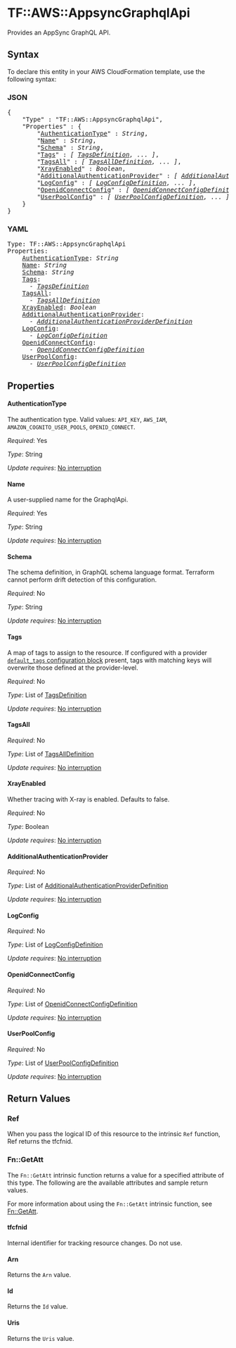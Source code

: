 # TF::AWS::AppsyncGraphqlApi

Provides an AppSync GraphQL API.

## Syntax

To declare this entity in your AWS CloudFormation template, use the following syntax:

### JSON

<pre>
{
    "Type" : "TF::AWS::AppsyncGraphqlApi",
    "Properties" : {
        "<a href="#authenticationtype" title="AuthenticationType">AuthenticationType</a>" : <i>String</i>,
        "<a href="#name" title="Name">Name</a>" : <i>String</i>,
        "<a href="#schema" title="Schema">Schema</a>" : <i>String</i>,
        "<a href="#tags" title="Tags">Tags</a>" : <i>[ <a href="tagsdefinition.md">TagsDefinition</a>, ... ]</i>,
        "<a href="#tagsall" title="TagsAll">TagsAll</a>" : <i>[ <a href="tagsalldefinition.md">TagsAllDefinition</a>, ... ]</i>,
        "<a href="#xrayenabled" title="XrayEnabled">XrayEnabled</a>" : <i>Boolean</i>,
        "<a href="#additionalauthenticationprovider" title="AdditionalAuthenticationProvider">AdditionalAuthenticationProvider</a>" : <i>[ <a href="additionalauthenticationproviderdefinition.md">AdditionalAuthenticationProviderDefinition</a>, ... ]</i>,
        "<a href="#logconfig" title="LogConfig">LogConfig</a>" : <i>[ <a href="logconfigdefinition.md">LogConfigDefinition</a>, ... ]</i>,
        "<a href="#openidconnectconfig" title="OpenidConnectConfig">OpenidConnectConfig</a>" : <i>[ <a href="openidconnectconfigdefinition.md">OpenidConnectConfigDefinition</a>, ... ]</i>,
        "<a href="#userpoolconfig" title="UserPoolConfig">UserPoolConfig</a>" : <i>[ <a href="userpoolconfigdefinition.md">UserPoolConfigDefinition</a>, ... ]</i>
    }
}
</pre>

### YAML

<pre>
Type: TF::AWS::AppsyncGraphqlApi
Properties:
    <a href="#authenticationtype" title="AuthenticationType">AuthenticationType</a>: <i>String</i>
    <a href="#name" title="Name">Name</a>: <i>String</i>
    <a href="#schema" title="Schema">Schema</a>: <i>String</i>
    <a href="#tags" title="Tags">Tags</a>: <i>
      - <a href="tagsdefinition.md">TagsDefinition</a></i>
    <a href="#tagsall" title="TagsAll">TagsAll</a>: <i>
      - <a href="tagsalldefinition.md">TagsAllDefinition</a></i>
    <a href="#xrayenabled" title="XrayEnabled">XrayEnabled</a>: <i>Boolean</i>
    <a href="#additionalauthenticationprovider" title="AdditionalAuthenticationProvider">AdditionalAuthenticationProvider</a>: <i>
      - <a href="additionalauthenticationproviderdefinition.md">AdditionalAuthenticationProviderDefinition</a></i>
    <a href="#logconfig" title="LogConfig">LogConfig</a>: <i>
      - <a href="logconfigdefinition.md">LogConfigDefinition</a></i>
    <a href="#openidconnectconfig" title="OpenidConnectConfig">OpenidConnectConfig</a>: <i>
      - <a href="openidconnectconfigdefinition.md">OpenidConnectConfigDefinition</a></i>
    <a href="#userpoolconfig" title="UserPoolConfig">UserPoolConfig</a>: <i>
      - <a href="userpoolconfigdefinition.md">UserPoolConfigDefinition</a></i>
</pre>

## Properties

#### AuthenticationType

The authentication type. Valid values: `API_KEY`, `AWS_IAM`, `AMAZON_COGNITO_USER_POOLS`, `OPENID_CONNECT`.

_Required_: Yes

_Type_: String

_Update requires_: [No interruption](https://docs.aws.amazon.com/AWSCloudFormation/latest/UserGuide/using-cfn-updating-stacks-update-behaviors.html#update-no-interrupt)

#### Name

A user-supplied name for the GraphqlApi.

_Required_: Yes

_Type_: String

_Update requires_: [No interruption](https://docs.aws.amazon.com/AWSCloudFormation/latest/UserGuide/using-cfn-updating-stacks-update-behaviors.html#update-no-interrupt)

#### Schema

The schema definition, in GraphQL schema language format. Terraform cannot perform drift detection of this configuration.

_Required_: No

_Type_: String

_Update requires_: [No interruption](https://docs.aws.amazon.com/AWSCloudFormation/latest/UserGuide/using-cfn-updating-stacks-update-behaviors.html#update-no-interrupt)

#### Tags

A map of tags to assign to the resource. If configured with a provider [`default_tags` configuration block](/docs/providers/aws/index.html#default_tags-configuration-block) present, tags with matching keys will overwrite those defined at the provider-level.

_Required_: No

_Type_: List of <a href="tagsdefinition.md">TagsDefinition</a>

_Update requires_: [No interruption](https://docs.aws.amazon.com/AWSCloudFormation/latest/UserGuide/using-cfn-updating-stacks-update-behaviors.html#update-no-interrupt)

#### TagsAll

_Required_: No

_Type_: List of <a href="tagsalldefinition.md">TagsAllDefinition</a>

_Update requires_: [No interruption](https://docs.aws.amazon.com/AWSCloudFormation/latest/UserGuide/using-cfn-updating-stacks-update-behaviors.html#update-no-interrupt)

#### XrayEnabled

Whether tracing with X-ray is enabled. Defaults to false.

_Required_: No

_Type_: Boolean

_Update requires_: [No interruption](https://docs.aws.amazon.com/AWSCloudFormation/latest/UserGuide/using-cfn-updating-stacks-update-behaviors.html#update-no-interrupt)

#### AdditionalAuthenticationProvider

_Required_: No

_Type_: List of <a href="additionalauthenticationproviderdefinition.md">AdditionalAuthenticationProviderDefinition</a>

_Update requires_: [No interruption](https://docs.aws.amazon.com/AWSCloudFormation/latest/UserGuide/using-cfn-updating-stacks-update-behaviors.html#update-no-interrupt)

#### LogConfig

_Required_: No

_Type_: List of <a href="logconfigdefinition.md">LogConfigDefinition</a>

_Update requires_: [No interruption](https://docs.aws.amazon.com/AWSCloudFormation/latest/UserGuide/using-cfn-updating-stacks-update-behaviors.html#update-no-interrupt)

#### OpenidConnectConfig

_Required_: No

_Type_: List of <a href="openidconnectconfigdefinition.md">OpenidConnectConfigDefinition</a>

_Update requires_: [No interruption](https://docs.aws.amazon.com/AWSCloudFormation/latest/UserGuide/using-cfn-updating-stacks-update-behaviors.html#update-no-interrupt)

#### UserPoolConfig

_Required_: No

_Type_: List of <a href="userpoolconfigdefinition.md">UserPoolConfigDefinition</a>

_Update requires_: [No interruption](https://docs.aws.amazon.com/AWSCloudFormation/latest/UserGuide/using-cfn-updating-stacks-update-behaviors.html#update-no-interrupt)

## Return Values

### Ref

When you pass the logical ID of this resource to the intrinsic `Ref` function, Ref returns the tfcfnid.

### Fn::GetAtt

The `Fn::GetAtt` intrinsic function returns a value for a specified attribute of this type. The following are the available attributes and sample return values.

For more information about using the `Fn::GetAtt` intrinsic function, see [Fn::GetAtt](https://docs.aws.amazon.com/AWSCloudFormation/latest/UserGuide/intrinsic-function-reference-getatt.html).

#### tfcfnid

Internal identifier for tracking resource changes. Do not use.

#### Arn

Returns the <code>Arn</code> value.

#### Id

Returns the <code>Id</code> value.

#### Uris

Returns the <code>Uris</code> value.

